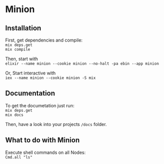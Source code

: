 # Minion

## Installation

First, get dependencies and compile:  
`mix deps.get`  
`mix compile`

Then, start with  
`elixir --name minion --cookie minion --no-halt -pa ebin --app minion`

Or, Start interactive with  
`iex --name minion --cookie minion -S mix`

## Documentation

To get the documetation just run:  
`mix deps.get`  
`mix docs`

Then, have a look into your projects `/docs` folder.

## What to do with Minion

Execute shell commands on all Nodes:  
`Cmd.all "ls"`